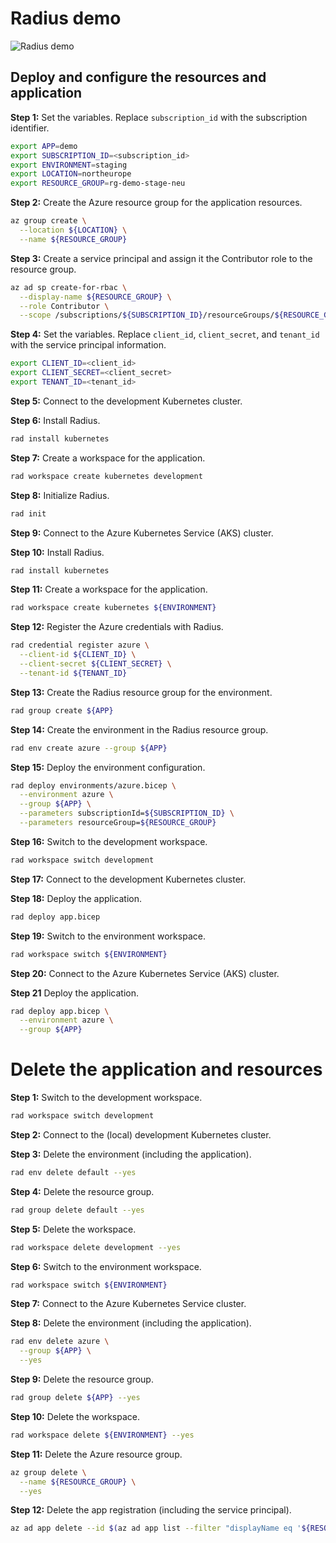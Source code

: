 # Radius demo

![Radius demo](https://docs.radapp.io/tutorials/recipes/recipe-tutorial-diagram.png?raw=true)

## Deploy and configure the resources and application

**Step 1:** Set the variables. Replace `subscription_id` with the subscription identifier.

```bash
export APP=demo
export SUBSCRIPTION_ID=<subscription_id>
export ENVIRONMENT=staging
export LOCATION=northeurope
export RESOURCE_GROUP=rg-demo-stage-neu
```

**Step 2:** Create the Azure resource group for the application resources.

```bash
az group create \
  --location ${LOCATION} \
  --name ${RESOURCE_GROUP}
```

**Step 3:** Create a service principal and assign it the Contributor role to the resource group.

```bash
az ad sp create-for-rbac \
  --display-name ${RESOURCE_GROUP} \
  --role Contributor \
  --scope /subscriptions/${SUBSCRIPTION_ID}/resourceGroups/${RESOURCE_GROUP}
```

**Step 4:** Set the variables. Replace `client_id`, `client_secret`, and `tenant_id` with the service principal information.

```bash
export CLIENT_ID=<client_id>
export CLIENT_SECRET=<client_secret>
export TENANT_ID=<tenant_id>
```

**Step 5:** Connect to the development Kubernetes cluster.

**Step 6:** Install Radius.

```bash
rad install kubernetes
```

**Step 7:** Create a workspace for the application.

```bash
rad workspace create kubernetes development
```

**Step 8:** Initialize Radius.

```bash
rad init
```

**Step 9:** Connect to the Azure Kubernetes Service (AKS) cluster.

**Step 10:** Install Radius.

```bash
rad install kubernetes
```

**Step 11:** Create a workspace for the application.

```bash
rad workspace create kubernetes ${ENVIRONMENT}
```

**Step 12:** Register the Azure credentials with Radius.

```bash
rad credential register azure \
  --client-id ${CLIENT_ID} \
  --client-secret ${CLIENT_SECRET} \
  --tenant-id ${TENANT_ID}
```

**Step 13:** Create the Radius resource group for the environment.

```bash
rad group create ${APP}
```

**Step 14:** Create the environment in the Radius resource group.

```bash
rad env create azure --group ${APP}
```

**Step 15:** Deploy the environment configuration.

```bash
rad deploy environments/azure.bicep \
  --environment azure \
  --group ${APP} \
  --parameters subscriptionId=${SUBSCRIPTION_ID} \
  --parameters resourceGroup=${RESOURCE_GROUP}
```

**Step 16:** Switch to the development workspace.

```bash
rad workspace switch development
```

**Step 17:** Connect to the development Kubernetes cluster.

**Step 18:** Deploy the application.

```bash
rad deploy app.bicep
```

**Step 19:** Switch to the environment workspace.

```bash
rad workspace switch ${ENVIRONMENT}
```

**Step 20:** Connect to the Azure Kubernetes Service (AKS) cluster.

**Step 21** Deploy the application.

```bash
rad deploy app.bicep \
  --environment azure \
  --group ${APP}
```

# Delete the application and resources

**Step 1:** Switch to the development workspace.

```bash
rad workspace switch development
```

**Step 2:** Connect to the (local) development Kubernetes cluster.

**Step 3:** Delete the environment (including the application).

```bash
rad env delete default --yes
```

**Step 4:** Delete the resource group.

```bash
rad group delete default --yes
```

**Step 5:** Delete the workspace.

```bash
rad workspace delete development --yes
```

**Step 6:** Switch to the environment workspace.

```bash
rad workspace switch ${ENVIRONMENT}
```

**Step 7:** Connect to the Azure Kubernetes Service cluster.

**Step 8:** Delete the environment (including the application).

```bash
rad env delete azure \
  --group ${APP} \
  --yes
```

**Step 9:** Delete the resource group.

```bash
rad group delete ${APP} --yes
```

**Step 10:** Delete the workspace.

```bash
rad workspace delete ${ENVIRONMENT} --yes
```

**Step 11:** Delete the Azure resource group.

```bash
az group delete \
  --name ${RESOURCE_GROUP} \
  --yes
```

**Step 12:** Delete the app registration (including the service principal).
```bash
az ad app delete --id $(az ad app list --filter "displayName eq '${RESOURCE_GROUP}'" --query "[].appId" --output tsv)
```
